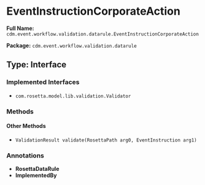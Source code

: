 # EventInstructionCorporateAction

**Full Name:** `cdm.event.workflow.validation.datarule.EventInstructionCorporateAction`

**Package:** `cdm.event.workflow.validation.datarule`

## Type: Interface

### Implemented Interfaces

- `com.rosetta.model.lib.validation.Validator`

### Methods

#### Other Methods

- `ValidationResult validate(RosettaPath arg0, EventInstruction arg1)`

### Annotations

- **RosettaDataRule**
- **ImplementedBy**

